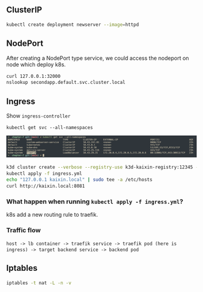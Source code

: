 ## ClusterIP

```bash
kubectl create deployment newserver --image=httpd
```

## NodePort

After creating a NodePort type service, we could access the nodeport on node which deploy k8s.

```bash
curl 127.0.0.1:32000
nslookup secondapp.default.svc.cluster.local
```


## Ingress

Show `ingress-controller`
```
kubectl get svc --all-namespaces
```

![ingress controller](../images/ingress-controller.png)

```bash
k3d cluster create --verbose --registry-use k3d-kaixin-registry:12345 -p "8081:80@loadbalancer" kaixin-demo --agents 2
kubectl apply -f ingress.yml
echo "127.0.0.1 kaixin.local" | sudo tee -a /etc/hosts
curl http://kaixin.local:8081
```

### What happen when running `kubectl apply -f ingress.yml`?

k8s add a new routing rule to traefik.


### Traffic flow


```
host -> lb container -> traefik service -> traefik pod (here is ingress) -> target backend service -> backend pod
```

## Iptables

```bash
iptables -t nat -L -n -v
```